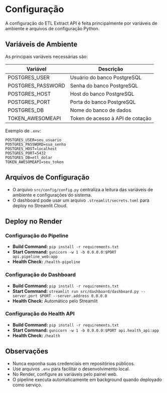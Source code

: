 # Configuração

A configuração do ETL Extract API é feita principalmente por variáveis de ambiente e arquivos de configuração Python.

## Variáveis de Ambiente

As principais variáveis necessárias são:

| Variável           | Descrição                                 |
|--------------------|-------------------------------------------|
| POSTGRES_USER      | Usuário do banco PostgreSQL               |
| POSTGRES_PASSWORD  | Senha do banco PostgreSQL                 |
| POSTGRES_HOST      | Host do banco PostgreSQL                  |
| POSTGRES_PORT      | Porta do banco PostgreSQL                 |
| POSTGRES_DB        | Nome do banco de dados                    |
| TOKEN_AWESOMEAPI   | Token de acesso à API de cotação          |

Exemplo de `.env`:
```env
POSTGRES_USER=seu_usuario
POSTGRES_PASSWORD=sua_senha
POSTGRES_HOST=localhost
POSTGRES_PORT=5432
POSTGRES_DB=etl_dolar
TOKEN_AWESOMEAPI=seu_token
```

## Arquivos de Configuração
- O arquivo `src/config/config.py` centraliza a leitura das variáveis de ambiente e configurações do sistema.
- O dashboard pode usar um arquivo `.streamlit/secrets.toml` para deploy no Streamlit Cloud.

## Deploy no Render

### Configuração do Pipeline
- **Build Command:** `pip install -r requirements.txt`
- **Start Command:** `gunicorn -w 1 -b 0.0.0.0:$PORT api.pipeline_web:app`
- **Health Check:** `/health-pipeline`

### Configuração do Dashboard
- **Build Command:** `pip install -r requirements.txt`
- **Start Command:** `streamlit run src/dashboard/dashboard.py --server.port $PORT --server.address 0.0.0.0`
- **Health Check:** Automático pelo Streamlit

### Configuração do Health API
- **Build Command:** `pip install -r requirements.txt`
- **Start Command:** `gunicorn -w 1 -b 0.0.0.0:$PORT api.health_api:app`
- **Health Check:** `/health`

## Observações
- Nunca exponha suas credenciais em repositórios públicos.
- Use arquivos `.env` para facilitar o desenvolvimento local.
- No Render, configure as variáveis pelo painel web.
- O pipeline executa automaticamente em background quando deployado como serviço. 
